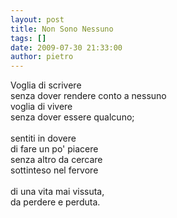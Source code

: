 ```yaml
---
layout: post
title: Non Sono Nessuno
tags: []
date: 2009-07-30 21:33:00
author: pietro
---
```

Voglia di scrivere<br/>senza dover rendere conto a nessuno<br/>voglia di vivere<br/>senza dover essere qualcuno;<br/><br/>sentiti in dovere<br/>di fare un po' piacere<br/>senza altro da cercare<br/>sottinteso nel fervore<br/><br/>di una vita mai vissuta,<br/>da perdere e perduta.
